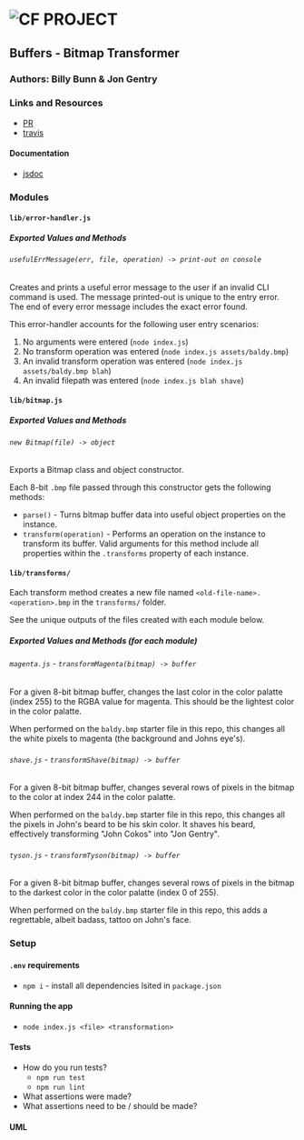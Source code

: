 ![CF](http://i.imgur.com/7v5ASc8.png) PROJECT
=================================================

<!-- LINKS -->
<!-- Replace the link for each in brackets below -->
<!-- PR (working into submission) -->
[1]: https://github.com/401-advanced-javascript-billybunn/bitmap-transformer/pull/1
<!-- travis build -->
[2]: https://travis-ci.com/401-advanced-javascript-billybunn/bitmap-transformer/builds/105555337
<!-- back-end -->
[3]: http://xyz.com
<!-- front-end -->
[4]: http://xyz.com
<!-- swagger -->
[5]: http://xyz.com
<!-- jsdoc-->
[6]: heroku-link/docs 

## Buffers - Bitmap Transformer 

### Authors: Billy Bunn & Jon Gentry

### Links and Resources
* [PR][1]
* [travis][2]
<!-- (when applicable) -->
<!-- * [back-end][3] -->
<!-- (when applicable) -->
<!-- * [front-end][4] -->

#### Documentation
<!-- API assignments only -->
<!-- * [swagger][5] -->
<!-- (All assignments) -->
* [jsdoc][6]

### Modules

#### `lib/error-handler.js`
##### Exported Values and Methods

###### `usefulErrMessage(err, file, operation) -> print-out on console`
Creates and prints a useful error message to the user if an invalid CLI command is used. The message printed-out is unique to the entry error. The end of every error message includes the exact error found.

This error-handler accounts for the following user entry scenarios:
1. No arguments were entered (`node index.js`)
2. No transform operation was entered (`node index.js assets/baldy.bmp`)
3. An invalid transform operation was entered (`node index.js assets/baldy.bmp blah`)
4. An invalid filepath was entered (`node index.js blah shave`)

#### `lib/bitmap.js`
##### Exported Values and Methods

###### `new Bitmap(file) -> object`
Exports a Bitmap class and object constructor. 

Each 8-bit `.bmp` file passed through this constructor gets the following methods:

* `parse()` - Turns bitmap buffer data into useful object properties on the instance.
* `transform(operation)` - Performs an operation on the instance to transform its buffer. Valid arguments for this method include all properties within the `.transforms` property of each instance.

#### `lib/transforms/`
Each transform method creates a new file named `<old-file-name>.<operation>.bmp` in the `transforms/` folder. 

See the unique outputs of the files created with each module below.

##### Exported Values and Methods (for each module)

###### `magenta.js` - `transformMagenta(bitmap) -> buffer`
For a given 8-bit bitmap buffer, changes the last color in the color palatte (index 255) to the RGBA value for magenta. This should be the lightest color in the color palatte. 

When performed on the `baldy.bmp` starter file in this repo, this changes all the white pixels to magenta (the background and Johns eye's).

###### `shave.js` - `transformShave(bitmap) -> buffer`
For a given 8-bit bitmap buffer, changes several rows of pixels in the bitmap to the color at index 244 in the color palatte. 

When performed on the `baldy.bmp` starter file in this repo, this changes all the pixels in John's beard to be his skin color. It shaves his beard, effectively transforming "John Cokos" into "Jon Gentry".

###### `tyson.js` - `transformTyson(bitmap) -> buffer`
For a given 8-bit bitmap buffer, changes several rows of pixels in the bitmap to the darkest color in the color palatte (index 0 of 255). 

When performed on the `baldy.bmp` starter file in this repo, this adds a regrettable, albeit badass, tattoo on John's face.

### Setup
#### `.env` requirements
* `npm i` - install all dependencies lsited in `package.json`


#### Running the app
* `node index.js <file> <transformation>`
  
#### Tests
* How do you run tests?
  * `npm run test`
  * `npm run lint`
* What assertions were made?
* What assertions need to be / should be made?

#### UML
<!-- Link to an image of the UML for your application and response to events -->
